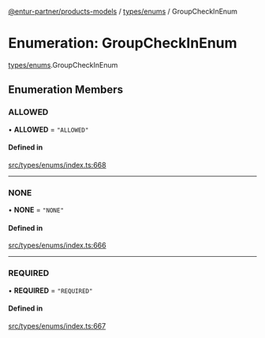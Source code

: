 [@entur-partner/products-models](../README.md) / [types/enums](../modules/types_enums.md) / GroupCheckInEnum

# Enumeration: GroupCheckInEnum

[types/enums](../modules/types_enums.md).GroupCheckInEnum

## Enumeration Members

### ALLOWED

• **ALLOWED** = ``"ALLOWED"``

#### Defined in

[src/types/enums/index.ts:668](https://github.com/entur/products-models/blob/main/src/types/enums/index.ts#L668)

___

### NONE

• **NONE** = ``"NONE"``

#### Defined in

[src/types/enums/index.ts:666](https://github.com/entur/products-models/blob/main/src/types/enums/index.ts#L666)

___

### REQUIRED

• **REQUIRED** = ``"REQUIRED"``

#### Defined in

[src/types/enums/index.ts:667](https://github.com/entur/products-models/blob/main/src/types/enums/index.ts#L667)
